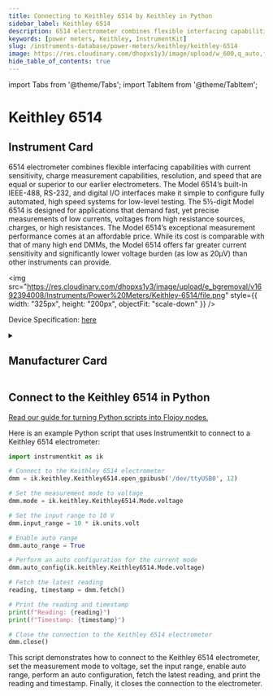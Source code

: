 ```yaml
---
title: Connecting to Keithley 6514 by Keithley in Python
sidebar_label: Keithley 6514
description: 6514 electrometer combines flexible interfacing capabilities with current sensitivity, charge measurement capabilities, resolution, and speed that are equal or superior to our earlier electrometers. The Model 6514’s built-in IEEE-488, RS-232, and digital I/O interfaces make it simple to configure fully automated, high speed systems for low-level testing. The 5½-digit Model 6514 is designed for applications that demand fast, yet precise measurements of low currents, voltages from high resistance sources, charges, or high resistances. The Model 6514’s exceptional measurement performance comes at an affordable price. While its cost is comparable with that of many high end DMMs, the Model 6514 offers far greater current sensitivity and significantly lower voltage burden (as low as 20μV) than other instruments can provide.
keywords: [power meters, Keithley, InstrumentKit]
slug: /instruments-database/power-meters/keithley/keithley-6514
image: https://res.cloudinary.com/dhopxs1y3/image/upload/w_600,q_auto,f_auto/e_bgremoval/v1692394008/Instruments/Power%20Meters/Keithley-6514/file.jpg
hide_table_of_contents: true
---
```


import Tabs from '@theme/Tabs';
import TabItem from '@theme/TabItem';

# Keithley 6514

## Instrument Card

<div className="flex">

<div>

6514 electrometer combines flexible interfacing capabilities with current sensitivity, charge measurement capabilities, resolution, and speed that are equal or superior to our earlier electrometers. The Model 6514’s built-in IEEE-488, RS-232, and digital I/O interfaces make it simple to configure fully automated, high speed systems for low-level testing. The 5½-digit Model 6514 is designed for applications that demand fast, yet precise measurements of low currents, voltages from high resistance sources, charges, or high resistances. The Model 6514’s exceptional measurement performance comes at an affordable price. While its cost is comparable with that of many high end DMMs, the Model 6514 offers far greater current sensitivity and significantly lower voltage burden (as low as 20μV) than other instruments can provide.

</div>

<img src="https://res.cloudinary.com/dhopxs1y3/image/upload/e_bgremoval/v1692394008/Instruments/Power%20Meters/Keithley-6514/file.png" style={{ width: "325px", height: "200px", objectFit: "scale-down" }} />

</div>

<div className="flex text-center">

<p>Device Specification: <a target="\_blank" href="https://www.farnell.com/datasheets/1484270.pdf">here</a></p>

</div>

<details style={{ marginTop: "15px"}}>
<summary><h2>Manufacturer Card</h2></summary>

<img src="https://res.cloudinary.com/dhopxs1y3/image/upload/v1692806202/Instruments/Vendor%20Logos/Keithley.png" style={{ width: "100%", height: "170px",objectFit: "scale-down" }} />

Keithley Instruments is a measurement and instrument company headquartered in Solon, Ohio, that develops, manufactures, markets, and sells data acquisition products, as well as complete systems for high-volume production and assembly testing.

<ul>
  <li>Headquarters: Cleveland, Ohio, United States</li>
  <li>Yearly Revenue (millions, USD): 110.6</li>
  <li>Vendor Website: <a href="https://www.tek.com/en">here</a></li>
</ul>
</details>

## Connect to the Keithley 6514 in Python

[Read our guide for turning Python scripts into Flojoy nodes.](https://docs.flojoy.ai/custom-nodes/creating-custom-node/)
<Tabs>
<TabItem value="InstrumentKit" label="InstrumentKit">

Here is an example Python script that uses Instrumentkit to connect to a Keithley 6514 electrometer:

```python
import instrumentkit as ik

# Connect to the Keithley 6514 electrometer
dmm = ik.keithley.Keithley6514.open_gpibusb('/dev/ttyUSB0', 12)

# Set the measurement mode to voltage
dmm.mode = ik.keithley.Keithley6514.Mode.voltage

# Set the input range to 10 V
dmm.input_range = 10 * ik.units.volt

# Enable auto range
dmm.auto_range = True

# Perform an auto configuration for the current mode
dmm.auto_config(ik.keithley.Keithley6514.Mode.voltage)

# Fetch the latest reading
reading, timestamp = dmm.fetch()

# Print the reading and timestamp
print(f"Reading: {reading}")
print(f"Timestamp: {timestamp}")

# Close the connection to the Keithley 6514 electrometer
dmm.close()
```

This script demonstrates how to connect to the Keithley 6514 electrometer, set the measurement mode to voltage, set the input range, enable auto range, perform an auto configuration, fetch the latest reading, and print the reading and timestamp. Finally, it closes the connection to the electrometer.

</TabItem>
</Tabs>